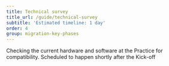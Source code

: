 ```yaml
---
title: Technical survey
title_url: /guide/technical-survey
subtitle: 'Estimated timeline: 1 day'
order: 4
group: migration-key-phases
---
```


Checking the current hardware and software at the Practice for compatibility. Scheduled to happen shortly after the Kick-off
